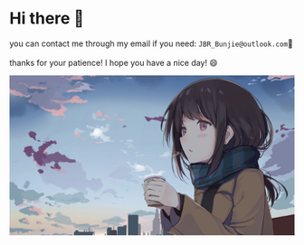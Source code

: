 # Hi there 👋

you can contact me through my email if you need: `JBR_Bunjie@outlook.com`🤔
<br />
<br />
thanks for your patience! I hope you have a nice day! 😄

<!--![Anurag's GitHub stats](https://github-readme-stats.vercel.app/api?username=JBR-Bunjie&theme=prussian&show_icons=true)-->

<!--![JBR-Bunjie's GitHub stats](https://github-readme-stats.vercel.app/api?username=JBR-Bunjie&show_icons=true&theme=prussian&layout=compact&show_icons=true)<img src="https://github-readme-stats.vercel.app/api/top-langs/?username=JBR-Bunjie&theme=prussian&layout=compact&show_icons=true">-->
<img src="./back.jpg">


<!--
**JBR-Bunjie/JBR-Bunjie** is a ✨ _special_ ✨ repository because its `README.md` (this file) appears on your GitHub profile.

Here are some ideas to get you started:

- 🔭 I’m currently working on ...
- 🌱 I’m currently learning ...
- 👯 I’m looking to collaborate on ...
- 🤔 I’m looking for help with ...
- 💬 Ask me about ...
- 📫 How to reach me: ...
- 😄 Pronouns: ...
- ⚡ Fun fact: ...
-->
